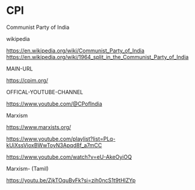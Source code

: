 
# CPI

Communist Party of India

wikipedia

https://en.wikipedia.org/wiki/Communist_Party_of_India
https://en.wikipedia.org/wiki/1964_split_in_the_Communist_Party_of_India

MAIN-URL

https://cpim.org/

OFFICAL-YOUTUBE-CHANNEL

https://www.youtube.com/@CPofIndia


Marxism

https://www.marxists.org/

https://www.youtube.com/playlist?list=PLq-kUiXssVioxBWwToyN3Apqd8f_a7mCC

https://www.youtube.com/watch?v=eU-AkeOyiOQ


Marxism- (Tamil)

https://youtu.be/ZjkTOquBvFk?si=zih0ncS1t9tHlZYp



